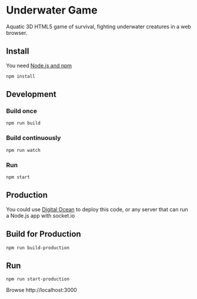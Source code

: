 # Underwater Game
Aquatic 3D HTML5 game of survival, fighting underwater creatures in a web browser.

## Install
You need [Node.js and npm](https://nodejs.org/)

```
npm install
```

## Development

### Build once
```
npm run build
```

### Build continuously
```
npm run watch
```

### Run
```
npm start
```

## Production
You could use [Digital Ocean](https://www.digitalocean.com/) to deploy this code, or any server that can run a Node.js app with socket.io

## Build for Production
```
npm run build-production
```

## Run
```
npm run start-production
```

Browse http://localhost:3000
